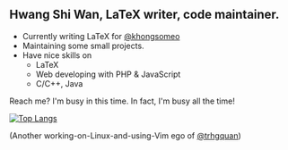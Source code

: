 ## Hwang Shi Wan, LaTeX writer, code maintainer.
- Currently writing LaTeX for [@khongsomeo](https://github.com/khongsomeo)
- Maintaining some small projects.
- Have nice skills on
  - LaTeX
  - Web developing with PHP & JavaScript
  - C/C++, Java

Reach me? I'm busy in this time. In fact, I'm busy all the time!

[![Top Langs](https://github-readme-stats.vercel.app/api/top-langs/?username=hwangswan&layout=compact&hide=Jupyter%20Notebook)](https://github.com/anuraghazra/github-readme-stats)

(Another working-on-Linux-and-using-Vim ego of [@trhgquan](https://github.com/trhgquan))
